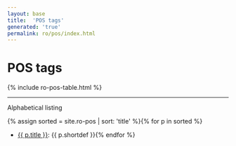 ```yaml
---
layout: base
title:  'POS tags'
generated: 'true'
permalink: ro/pos/index.html
---
```


# POS tags

{% include ro-pos-table.html %}

----------

Alphabetical listing

{% assign sorted = site.ro-pos | sort: 'title' %}{% for p in sorted %}
* [{{ p.title }}](): {{ p.shortdef }}{% endfor %}
